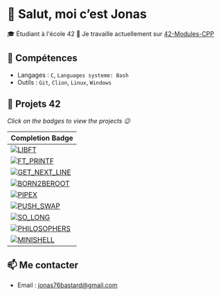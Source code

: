 # 👋 Salut, moi c’est Jonas

🎓 Étudiant à l'école 42
🚀 Je travaille actuellement sur [42-Modules-CPP](https://github.com/jbastard/42-CPP)

## 🔧 Compétences
- Langages : `C`, `Languages systeme: Bash`
- Outils : `Git`, `Clion`, `Linux`, `Windows`

## **🚀 Projets 42**
*Click on the badges to view the projects 😉*

| Completion Badge                                                                 |
------------------------------------------------------------------------------------|
| [![LIBFT](https://img.shields.io/badge/125%25%20%2F%20100-LIBFT-000000?labelColor=44cc11&style=for-the-badge&logo=42)](https://github.com/jbastard/42-Libft) |
| [![FT_PRINTF](https://img.shields.io/badge/100%25%20%2F%20100-FT__PRINTF-000000?labelColor=44cc11&style=for-the-badge&logo=42)](https://github.com/jbastard/42-Printf) |
| [![GET_NEXT_LINE](https://img.shields.io/badge/100%25%20%2F%20100-GET__NEXT__LINE-000000?labelColor=44cc11&style=for-the-badge&logo=42)](https://github.com/jbastard/42-Get_next_line) |
| [![BORN2BEROOT](https://img.shields.io/badge/125%25%20%2F%20100-BORN2BEROOT-000000?labelColor=44cc11&style=for-the-badge&logo=42)](https://github.com/jbastard) |
| [![PIPEX](https://img.shields.io/badge/100%25%20%2F%20100-PIPEX-000000?labelColor=44cc11&style=for-the-badge&logo=42)](https://github.com/jbastard/42-Pipex) |
| [![PUSH_SWAP](https://img.shields.io/badge/%20%20%2093%25%20%2F%20100-PUSH__SWAP-000000?labelColor=44cc11&style=for-the-badge&logo=42)](https://github.com/jbastard/42-Push_swap) |
| [![SO_LONG](https://img.shields.io/badge/100%25%20%2F%20100-SO__LONG-000000?labelColor=44cc11&style=for-the-badge&logo=42)](https://github.com/jbastard/42-So_long) |
| [![PHILOSOPHERS](https://img.shields.io/badge/100%25%20%2F%20100-PHILOSOPHERS-000000?labelColor=44cc11&style=for-the-badge&logo=42)](https://github.com/jbastard/42-Philosophers) |
| [![MINISHELL](https://img.shields.io/badge/99%25%20%2F%20100-MINISHELL-000000?labelColor=44cc11&style=for-the-badge&logo=42)](https://github.com/jbastard/42-Minishell) |


## 📫 Me contacter
- Email : jonas76bastard@gmail.com

